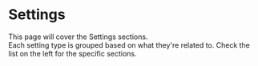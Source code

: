 # Settings

This page will cover the Settings sections.  
Each setting type is grouped based on what they're related to.
Check the list on the left for the specific sections.
